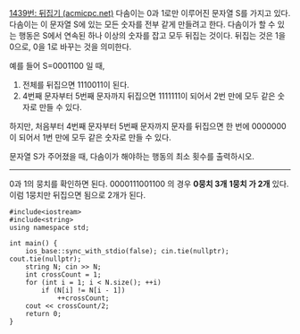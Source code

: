 [1439번: 뒤집기 (acmicpc.net)](https://www.acmicpc.net/problem/1439)
다솜이는 0과 1로만 이루어진 문자열 S를 가지고 있다. 다솜이는 이 문자열 S에 있는 모든 숫자를 전부 같게 만들려고 한다. 다솜이가 할 수 있는 행동은 S에서 연속된 하나 이상의 숫자를 잡고 모두 뒤집는 것이다. 뒤집는 것은 1을 0으로, 0을 1로 바꾸는 것을 의미한다.

예를 들어 S=0001100 일 때,

1. 전체를 뒤집으면 1110011이 된다.
2. 4번째 문자부터 5번째 문자까지 뒤집으면 1111111이 되어서 2번 만에 모두 같은 숫자로 만들 수 있다.

하지만, 처음부터 4번째 문자부터 5번째 문자까지 문자를 뒤집으면 한 번에 0000000이 되어서 1번 만에 모두 같은 숫자로 만들 수 있다.

문자열 S가 주어졌을 때, 다솜이가 해야하는 행동의 최소 횟수를 출력하시오.

------------------------------------------
0과 1의 뭉치를 확인하면 된다.
0000111001100
의 경우 **0뭉치 3개** **1뭉치 가 2개** 있다. 이럼 1뭉치만 뒤집으면 됨으로 2개가 된다.

```
#include<iostream>
#include<string>
using namespace std;

int main() {
    ios_base::sync_with_stdio(false); cin.tie(nullptr); cout.tie(nullptr);
    string N; cin >> N;
    int crossCount = 1;
    for (int i = 1; i < N.size(); ++i)
        if (N[i] != N[i - 1])
            ++crossCount;
    cout << crossCount/2;
    return 0;
}

```
